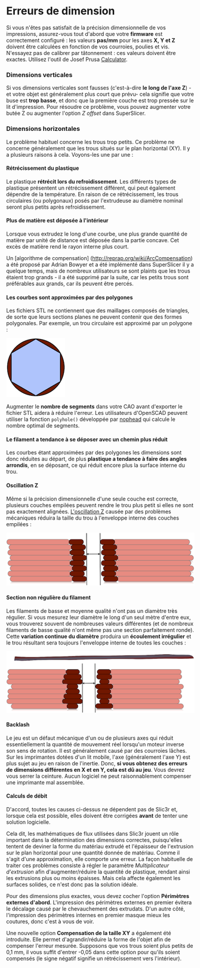 # Erreurs de dimension

Si vous n'êtes pas satisfait de la précision dimensionnelle de vos impressions, assurez-vous tout d'abord que votre **firmware** est correctement configuré : les valeurs **pas/mm** pour les axes **X, Y et Z** doivent être calculées en fonction de vos courroies, poulies et vis. N'essayez pas de calibrer par tâtonnement : ces valeurs doivent être exactes. Utilisez l'outil de Josef Prusa [Calculator](http://calculator.josefprusa.cz).

### Dimensions verticales

Si vos dimensions verticales sont fausses (c'est-à-dire **le long de l'axe Z**) -et votre objet est généralement plus court que prévu- cela signifie que votre buse est **trop basse**, et donc que la première couche est trop pressée sur le lit d'impression. Pour résoudre ce problème, vous pouvez augmenter votre butée Z ou augmenter l'option *Z offset* dans SuperSlicer.

### Dimensions horizontales

Le problème habituel concerne les trous trop petits. Ce problème ne concerne généralement que les trous situés sur le plan horizontal (XY). Il y a plusieurs raisons à cela. Voyons-les une par une :

#### Rétrécissement du plastique

Le plastique **rétrécit lors du refroidissement**. Les différents types de plastique présentent un rétrécissement différent, qui peut également dépendre de la température. En raison de ce rétrécissement, les trous circulaires (ou polygonaux) posés par l'extrudeuse au diamètre nominal seront plus petits après refroidissement.

#### Plus de matière est déposée à l'intérieur

Lorsque vous extrudez le long d'une courbe, une plus grande quantité de matière par unité de distance est déposée dans la partie concave. Cet excès de matière rend le rayon interne plus court.

Un [algorithme de compensation] (http://reprap.org/wiki/ArcCompensation) a été proposé par Adrian Bowyer et a été implémenté dans SuperSlicer il y a quelque temps, mais de nombreux utilisateurs se sont plaints que les trous étaient trop grands - il a été supprimé par la suite, car les petits trous sont préférables aux grands, car ils peuvent être percés.

#### Les courbes sont approximées par des polygones

Les fichiers STL ne contiennent que des maillages composés de triangles, de sorte que leurs sections planes ne peuvent contenir que des formes polygonales. Par exemple, un trou circulaire est approximé par un polygone :

![image](images/dimension-errors/polygonal-hole.png)

Augmenter le **nombre de segments** dans votre CAO avant d'exporter le fichier STL aidera à réduire l'erreur. Les utilisateurs d'OpenSCAD peuvent utiliser la fonction `polyhole()` développée par [nophead](http://hydraraptor.blogspot.it/2011/02/polyholes.html) qui calcule le nombre optimal de segments.

#### Le filament a tendance à se déposer avec un chemin plus réduit

Les courbes étant approximées par des polygones les dimensions sont donc réduites au départ, de plus  **plastique a tendance à faire des angles arrondis**, en se déposant, ce qui réduit encore plus la surface interne du trou.

#### Oscillation Z

Même si la précision dimensionnelle d'une seule couche est correcte, plusieurs couches empilées peuvent rendre le trou plus petit si elles ne sont pas exactement alignées. [L'oscillation Z](troubleshooting.md#oscillation-z) causée par des problèmes mécaniques réduira la taille du trou à l'enveloppe interne des couches empilées :

![image](images/dimension-errors/z-wobble.png)

#### Section non régulière du filament

Les filaments de basse et moyenne qualité n'ont pas un diamètre très régulier. Si vous mesurez leur diamètre le long d'un seul mètre d'entre eux, vous trouverez souvent de nombreuses valeurs différentes (et de nombreux filaments de basse qualité n'ont même pas une section parfaitement ronde). Cette **variation continue du diamètre** produira un **écoulement irrégulier** et le trou résultant sera toujours l'enveloppe interne de toutes les couches :

![image](images/dimension-errors/irregular-filament.png)

#### Backlash

Le jeu est un défaut mécanique d'un ou de plusieurs axes qui réduit essentiellement la quantité de mouvement réel lorsqu'un moteur inverse son sens de rotation. Il est généralement causé par des courroies lâches. Sur les imprimantes dotées d'un lit mobile, l'axe (généralement l'axe Y) est plus sujet au jeu en raison de l'inertie. Donc, **si vous obtenez des erreurs de dimensions différentes en X et en Y, cela est dû au jeu**. Vous devrez vous serrer la ceinture. Aucun logiciel ne peut raisonnablement compenser une imprimante mal assemblée.

#### Calculs de débit

D'accord, toutes les causes ci-dessus ne dépendent pas de Slic3r et, lorsque cela est possible, elles doivent être corrigées **avant** de tenter une solution logicielle.

Cela dit, les mathématiques de flux utilisées dans Slic3r jouent un rôle important dans la détermination des dimensions correctes, puisqu'elles tentent de deviner la forme du matériau extrudé et l'épaisseur de l'extrusion sur le plan horizontal pour une quantité donnée de matériau. Comme il s'agit d'une approximation, elle comporte une erreur. La façon habituelle de traiter ces problèmes consiste à régler le paramètre *Multiplicateur d'extrusion* afin d'augmenter/réduire la quantité de plastique, rendant ainsi les extrusions plus ou moins épaisses. Mais cela affecte également les surfaces solides, ce n'est donc pas la solution idéale.

Pour des dimensions plus exactes, vous devez cocher l'option **Périmètres externes d'abord**. L'impression des périmètres externes en premier évitera le décalage causé par le chevauchement des extrudats. D'un autre côté, l'impression des périmètres internes en premier masque mieux les coutures, donc c'est à vous de voir.

Une nouvelle option **Compensation de la taille XY** a également été introduite. Elle permet d'agrandir/réduire la forme de l'objet afin de compenser l'erreur mesurée. Supposons que vos trous soient plus petits de 0,1 mm, il vous suffit d'entrer -0,05 dans cette option pour qu'ils soient compensés (le signe négatif signifie un rétrécissement vers l'intérieur).
